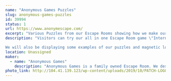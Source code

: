 ```yaml
---
name: "Anonymous Games Puzzles"
slug: anonymous-games-puzzles
id: 39994
status: 1
url: https://www.anonymescape.com/
excerpt: "Various Puzzles from our Escape Rooms showing how we make our Escape Rooms"
description: "Visitors can try our all in one Escape Room game \"Internal Threat\". It's a portable puzzle box that takes about 15-20 minutes to play. You have to decipher codes and use your brains to find the double agent. 

We will also be displaying some examples of our puzzles and magnetic locks to explain how our Escape Rooms function."
location: Unassigned
maker:
  - name: "Anonymous Games"
    description: "Anonymous Games is a family owned Escape Room. We design and build all of our puzzles in house using Maker friendly tools, such as raspberry pi, Arduino, 3D printers."
photo_link: http://104.41.139.123/wp-content/uploads/2019/10/PATCH-LOGO-BLACK-1024x1024.jpg
---
```

